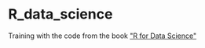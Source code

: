 # R_data_science

Training with the code from the book ["R for Data Science"](https://r4ds.had.co.nz/index.html)
